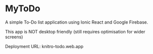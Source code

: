# MyToDo

A simple To-Do list application using Ionic React and Google Firebase.

This app is NOT desktop friendly (still requires optimisation for wider screens)

Deployment URL: knitro-todo.web.app
